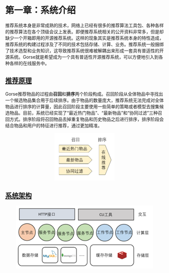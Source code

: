 # 第一章：系统介绍

推荐系统本身是非常成熟的技术，网络上已经有很多的推荐算法工具包、各种各样的推荐算法在各个顶级会议上发表。即便推荐系统相关的公开资料非常多，但是却缺少一个开箱即用的开源推荐系统。这样的现象其实是推荐系统本身的特性造成，推荐系统的构建过程涉及了不同的技术包括存储、计算、业务。推荐系统一般捆绑了技术选型和业务知识，这导致推荐系统很难被解耦出来形成一套具有普适性的开源系统。Gorse就是希望成为一个具有普适性开源推荐系统，可以方便地引入到各种各样的在线服务中。

## [推荐原理](ch01-01-principle.md)

Gorse推荐物品的过程由**召回**和**排序**两个阶段构成。召回阶段从全体物品中寻找出一个候选物品集合用于后续排序。由于物品的数量庞大，推荐系统无法完成对全体物品进行排序的计算量，因此召回阶段主要使用一些简单的策略或者模型去搜集候选物品。目前，系统已经实现了“最近热门物品”、“最新物品”和“协同过滤”三种召回方式。排序阶段将召回物品去掉重复物品和历史物品之后进行排序，排序阶段会结合物品和用户的特征进行推荐，通过更加精准。

<center><img src="img/dataflow.png" height="150"></center>

## [系统架构](ch01-02-architect.md)

<center><img src="img/arch.png" height="200"></center>
